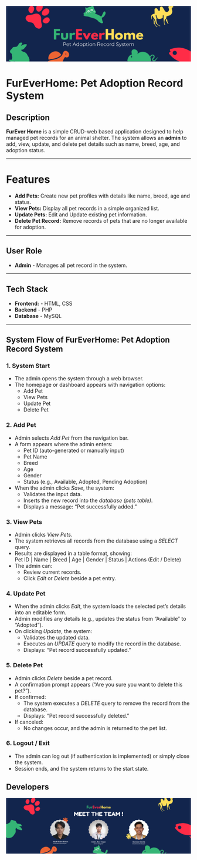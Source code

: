 
<html>
<head>
</head>
<body>
<img src="img/Header.png" alt="Flow diagram"> 

# FurEverHome: Pet Adoption Record System

## Description
**FurEver Home** is a simple CRUD-web based application designed to help managed pet records for an animal shelter.
The system allows an **admin** to add, view, update, and delete pet details such as name, breed, age, and adoption status.

---

# Features 
- **Add Pets:** Create new pet profiles with details like name, breed, age and status.
- **View Pets:** Display all pet records in a simple organized list.
- **Update Pets:** Edit and Update existing pet information.
- **Delete Pet Record:** Remove records of pets that are no longer available for adoption.

---

## User Role
- **Admin** - Manages all pet record in the system.

---

## Tech Stack
- **Frontend:** - HTML, CSS
- **Backend** - PHP
- **Database** - MySQL

--- 

##  System Flow of FurEverHome: Pet Adoption Record System

### 1. System Start
- The admin opens the system through a web browser.  
- The homepage or dashboard appears with navigation options:  
  - Add Pet  
  - View Pets  
  - Update Pet  
  - Delete Pet  

### 2. Add Pet
- Admin selects *Add Pet* from the navigation bar.  
- A form appears where the admin enters:
  - Pet ID (auto-generated or manually input)  
  - Pet Name  
  - Breed  
  - Age  
  - Gender  
  - Status (e.g., Available, Adopted, Pending Adoption)  
- When the admin clicks *Save*, the system:
  - Validates the input data.  
  - Inserts the new record into the *database (pets table)*.  
  - Displays a message: “Pet successfully added.”

### 3. View Pets
- Admin clicks *View Pets*.  
- The system retrieves all records from the database using a *SELECT* query.  
- Results are displayed in a table format, showing:  
  Pet ID | Name | Breed | Age | Gender | Status | Actions (Edit / Delete)  
- The admin can:
  - Review current records.  
  - Click *Edit* or *Delete* beside a pet entry.

### 4. Update Pet
- When the admin clicks *Edit*, the system loads the selected pet’s details into an editable form.  
- Admin modifies any details (e.g., updates the status from “Available” to “Adopted”).  
- On clicking *Update*, the system:
  - Validates the updated data.  
  - Executes an *UPDATE* query to modify the record in the database.  
  - Displays: “Pet record successfully updated.”

### 5. Delete Pet
- Admin clicks *Delete* beside a pet record.  
- A confirmation prompt appears (“Are you sure you want to delete this pet?”).  
- If confirmed:
  - The system executes a *DELETE* query to remove the record from the database.  
  - Displays: “Pet record successfully deleted.”  
- If canceled:
  - No changes occur, and the admin is returned to the pet list.

### 6. Logout / Exit
- The admin can log out (if authentication is implemented) or simply close the system.  
- Session ends, and the system returns to the start state.
 <h2>Developers</h2>
 <img src="img/Team.png">
  </body>
</html>
